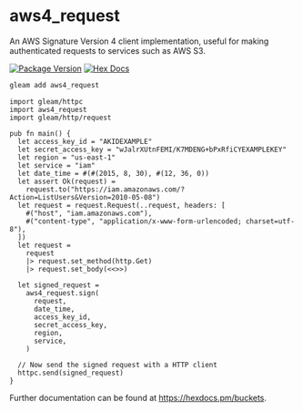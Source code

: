 # aws4_request

An AWS Signature Version 4 client implementation, useful for making
authenticated requests to services such as AWS S3.

[![Package Version](https://img.shields.io/hexpm/v/aws4_request)](https://hex.pm/packages/aws4_request)
[![Hex Docs](https://img.shields.io/badge/hex-docs-ffaff3)](https://hexdocs.pm/aws4_request/)

```sh
gleam add aws4_request
```
```gleam
import gleam/httpc
import aws4_request
import gleam/http/request

pub fn main() {
  let access_key_id = "AKIDEXAMPLE"
  let secret_access_key = "wJalrXUtnFEMI/K7MDENG+bPxRfiCYEXAMPLEKEY"
  let region = "us-east-1"
  let service = "iam"
  let date_time = #(#(2015, 8, 30), #(12, 36, 0))
  let assert Ok(request) =
    request.to("https://iam.amazonaws.com/?Action=ListUsers&Version=2010-05-08")
  let request = request.Request(..request, headers: [
    #("host", "iam.amazonaws.com"),
    #("content-type", "application/x-www-form-urlencoded; charset=utf-8"),
  ])
  let request =
    request
    |> request.set_method(http.Get)
    |> request.set_body(<<>>)

  let signed_request =
    aws4_request.sign(
      request,
      date_time,
      access_key_id,
      secret_access_key,
      region,
      service,
    )

  // Now send the signed request with a HTTP client
  httpc.send(signed_request)
}
```

Further documentation can be found at <https://hexdocs.pm/buckets>.
